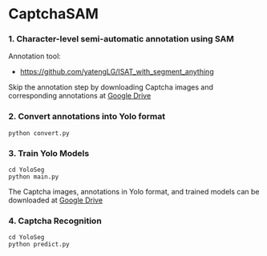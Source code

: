 # CaptchaSAM

### 1. Character-level semi-automatic annotation using SAM
Annotation tool: 
- https://github.com/yatengLG/ISAT_with_segment_anything

Skip the annotation step by downloading Captcha images and corresponding annotations at [Google Drive](https://drive.google.com/file/d/1jLS59jmtsaRQeCtX5TF2kAIUYsBADX8Z/view?usp=sharing)

### 2. Convert annotations into Yolo format 
`python convert.py`

### 3. Train Yolo Models
```
cd YoloSeg
python main.py
```

The Captcha images, annotations in Yolo format, and trained models can be downloaded at [Google Drive](https://drive.google.com/file/d/1EGIEqVzwAZo02Mis7IKt4Lddy3xO29h9/view?usp=sharing)

### 4. Captcha Recognition
```
cd YoloSeg
python predict.py
```




